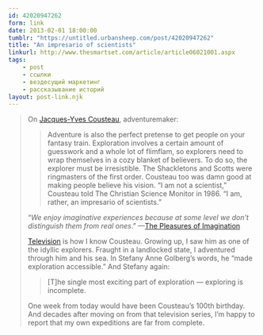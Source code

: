 ```yaml
---
id: 42020947262
form: link
date: 2013-02-01 18:00:00
tumblr: "https://untitled.urbansheep.com/post/42020947262"
title: "An impresario of scientists"
linkurl: http://www.thesmartset.com/article/article06021001.aspx
tags:
    - post
    - ссылки
    - вездесущий маркетинг
    - рассказывание историй
layout: post-link.njk
---
```

<blockquote><div>On <a href="http://www.thesmartset.com/article/article06021001.aspx">Jacques-Yves Cousteau</a>, adventuremaker:

<blockquote><div>Adventure is also the perfect pretense to get people on your fantasy train. Exploration involves a certain amount of guesswork and a whole lot of flimflam, so explorers need to wrap themselves in a cozy blanket of believers. To do so, the explorer must be irresistible. The Shackletons and Scotts were ringmasters of the first order. Cousteau too was damn good at making people believe his vision. “I am not a scientist,” Cousteau told The Christian Science Monitor in 1986. “I am, rather, an impresario of scientists.”</div></blockquote>

<div class="note">
    <p>“<i>We enjoy imaginative experiences because at some level we don’t distinguish them from real ones</i>.” —<a href="http://chronicle.com/article/The-Pleasures-of-Imagination/65678">The Pleasures of Imagination</a></p>
</div>

<p><a href="http://en.wikipedia.org/wiki/Jacques-Yves_Cousteau#Television_Series">Television</a> is how I know Cousteau. Growing up, I saw him as one of the idyllic explorers. Fraught in a landlocked state, I adventured through him and his sea. In Stefany Anne Golberg’s words, he “made exploration accessible.” And Stefany again:</p>

<blockquote><div>[T]he single most exciting part of exploration — exploring is incomplete.</div></blockquote>

<p>One week from today would have been Cousteau’s 100th birthday. And decades after moving on from that television series, I’m happy to report that my own expeditions are far from complete.</p></div></blockquote>
